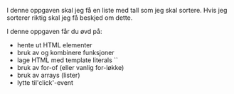 I denne oppgaven skal jeg få en liste med tall som jeg skal sortere. Hvis jeg sorterer riktig skal jeg få beskjed om dette.

I denne oppgaven får du øvd på:

- hente ut HTML elementer
- bruk av og kombinere funksjoner
- lage HTML med template literals ``
- bruk av for-of (eller vanlig for-løkke)
- bruk av arrays (lister)
- lytte til'click'-event
